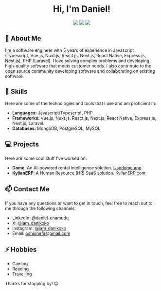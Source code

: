 <h1 align="center">
    Hi, I'm Daniel!
</h1>
<p align="center">
    <a href="https://x.com/iam_danikoko" style="text-decoration: none;">
        <img src="https://img.shields.io/badge/-000000?style=flat&logo=X&logoColor=white" />
    </a>
    <a href="https://linkedin.com/in/daniel-enamudu" style="text-decoration: none;">
        <img src="https://img.shields.io/badge/-LinkedIn-blue?style=flat-square&logo=linkedin&logoColor=white" />
    </a>
    <a href="https://instagram.com/iam_danikoko" style="text-decoration: none;">
        <img src="https://img.shields.io/badge/-d62976?style=flat&logo=Instagram&logoColor=white" />
    </a>
</p>

## 🚀 About Me

I'm a software engineer with 5 years of experience in Javascript (Typescript, Vue.js, Nuxt.js, React.js, Next.js, React Native, Express.js, Nest.js), PHP (Laravel). I love solving complex problems and developing high-quality software that meets customer needs. I also contribute to the open source community developing software and collaborating on existing software.

## 🔧 Skills

Here are some of the technologies and tools that I use and am proficient in:

- **Languages:** Javascript/Typescript, PHP.
- **Frameworks:** Vue.js, Nuxt.js, React.js, Next.js, React Native, Express.js, Nest.js, Laravel.
- **Databases:** MongoDB, PostgreSQL, MySQL.

## 💻 Projects

Here are some cool stuff I've worked on:

- **Dome**: An AI-powered rental intelligence solution. <a href="https://usedome.app">Usedome.app</a>
- **KylianERP**: A Human Resource (HR) SaaS solution. <a href="https://kylianerp.com">KylianERP.com</a>

## 📫 Contact Me

If you have any questions or want to get in touch, feel free to reach out to me through the following channels:

- LinkedIn: <a href="https://www.linkedin.com/in/daniel-enamudu">@daniel-enamudu</a>
- X: <a href="https://www.x.com/iam_danikoko">@iam_danikoko</a>
- Instagram: <a href="https://instagram.com/iam_danikoko">@iam_danikoko</a>
- Email: <a href="mailto:oshionefa@gmail.com">oshionefa@gmail.com</a>

## ⚡ Hobbies

- Gaming
- Reading
- Travelling

Thanks for stopping by! 😊
